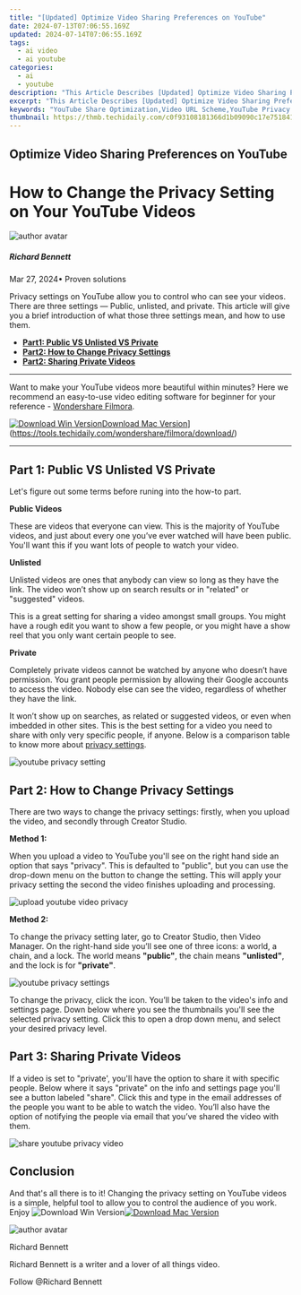 ```yaml
---
title: "[Updated] Optimize Video Sharing Preferences on YouTube"
date: 2024-07-13T07:06:55.169Z
updated: 2024-07-14T07:06:55.169Z
tags:
  - ai video
  - ai youtube
categories:
  - ai
  - youtube
description: "This Article Describes [Updated] Optimize Video Sharing Preferences on YouTube"
excerpt: "This Article Describes [Updated] Optimize Video Sharing Preferences on YouTube"
keywords: "YouTube Share Optimization,Video URL Scheme,YouTube Privacy Controls,Prefered Embed Settings,Streaming Options Customize,Sharing Interface Tailor,Content Access Permission"
thumbnail: https://thmb.techidaily.com/c0f93108181366d1b09090c17e7518417597848beec02f800a980d5086b0f997.jpg
---
```


## Optimize Video Sharing Preferences on YouTube

# How to Change the Privacy Setting on Your YouTube Videos

![author avatar](https://images.wondershare.com/filmora/article-images/richard-bennett.jpg)

##### Richard Bennett

 Mar 27, 2024• Proven solutions

 Privacy settings on YouTube allow you to control who can see your videos. There are three settings — Public, unlisted, and private. This article will give you a brief introduction of what those three settings mean, and how to use them.

* [**Part1: Public VS Unlisted VS Private**](#part1)
* [**Part2: How to Change Privacy Settings**](#part2)
* [**Part2: Sharing Private Videos**](#part3)

---

 Want to make your YouTube videos more beautiful within minutes? Here we recommend an easy-to-use video editing software for beginner for your reference - [Wondershare Filmora](https://tools.techidaily.com/wondershare/filmora/download/).

[![Download Win Version](https://images.wondershare.com/filmora/guide/download-btn-win.jpg)](https://tools.techidaily.com/wondershare/filmora/download/)[Download Mac Version](https://images.wondershare.com/filmora/guide/download-btn-mac.jpg)](https://tools.techidaily.com/wondershare/filmora/download/)

---

## Part 1: Public VS Unlisted VS Private

 Let's figure out some terms before runing into the how-to part.

 **Public Videos**

 These are videos that everyone can view. This is the majority of YouTube videos, and just about every one you’ve ever watched will have been public. You'll want this if you want lots of people to watch your video.

 **Unlisted**

 Unlisted videos are ones that anybody can view so long as they have the link. The video won’t show up on search results or in "related" or "suggested" videos.

 This is a great setting for sharing a video amongst small groups. You might have a rough edit you want to show a few people, or you might have a show reel that you only want certain people to see.

 **Private**

 Completely private videos cannot be watched by anyone who doesn’t have permission. You grant people permission by allowing their Google accounts to access the video. Nobody else can see the video, regardless of whether they have the link.

 It won’t show up on searches, as related or suggested videos, or even when imbedded in other sites. This is the best setting for a video you need to share with only very specific people, if anyone. Below is a comparison table to know more about [privacy settings](https://support.google.com/youtube/answer/157177?co=GENIE.Platform%3DDesktop&hl=en&oco=1).

![youtube privacy setting](https://images.wondershare.com/filmora/article-images/youtube-privacy-setting.JPG)

## Part 2: How to Change Privacy Settings

 There are two ways to change the privacy settings: firstly, when you upload the video, and secondly through Creator Studio.

**Method 1:**

 When you upload a video to YouTube you'll see on the right hand side an option that says "privacy". This is defaulted to "public", but you can use the drop-down menu on the button to change the setting. This will apply your privacy setting the second the video finishes uploading and processing.

![upload youtube video privacy](https://images.wondershare.com/filmora/article-images/upload-youtube-video-privacy.jpg)

**Method 2:**

 To change the privacy setting later, go to Creator Studio, then Video Manager. On the right-hand side you’ll see one of three icons: a world, a chain, and a lock. The world means **"public"**, the chain means **"unlisted"**, and the lock is for **"private"**.

![youtube privacy settings](https://images.wondershare.com/filmora/article-images/unlisted-video.JPG)

 To change the privacy, click the icon. You’ll be taken to the video's info and settings page. Down below where you see the thumbnails you'll see the selected privacy setting. Click this to open a drop down menu, and select your desired privacy level.

## Part 3: Sharing Private Videos

 If a video is set to "private', you'll have the option to share it with specific people. Below where it says "private" on the info and settings page you'll see a button labeled "share". Click this and type in the email addresses of the people you want to be able to watch the video. You’ll also have the option of notifying the people via email that you’ve shared the video with them.

![share youtube privacy video](https://images.wondershare.com/filmora/article-images/share-private-video.JPG)

## Conclusion

 And that's all there is to it! Changing the privacy setting on YouTube videos is a simple, helpful tool to allow you to control the audience of you work. Enjoy ![![Download Win Version](https://images.wondershare.com/filmora/guide/download-btn-win.jpg)](https://tools.techidaily.com/wondershare/filmora/download/)[![Download Mac Version](https://images.wondershare.com/filmora/guide/download-btn-mac.jpg)](https://tools.techidaily.com/wondershare/filmora/download/)

![author avatar](https://images.wondershare.com/filmora/article-images/richard-bennett.jpg)

Richard Bennett

Richard Bennett is a writer and a lover of all things video.

Follow @Richard Bennett


<ins class="adsbygoogle"
     style="display:block"
     data-ad-format="autorelaxed"
     data-ad-client="ca-pub-7571918770474297"
     data-ad-slot="1223367746"></ins>



<ins class="adsbygoogle"
     style="display:block"
     data-ad-client="ca-pub-7571918770474297"
     data-ad-slot="8358498916"
     data-ad-format="auto"
     data-full-width-responsive="true"></ins>




